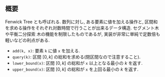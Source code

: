 ## 概要

Fenwick Tree とも呼ばれる. 数列に対し, ある要素に値を加える操作と, 区間和を求める操作をそれぞれ対数時間で行うことが出来るデータ構造. セグメント木や平衡二分探索
木の機能を制限したものであるが, 実装が非常に単純で定数倍も軽いなどの利点がある.

* `add(k, x)`: 要素 `k` に値 `x` を加える.
* `query(k)`: 区間 $[0,k]$ の総和を求める(閉区間なので注意すること).
* `lower_bound(x)`: 区間 $[0,k]$ の総和が `x` 以上となる最小の $k$ を返す.
* `upper_bound(x)`: 区間 $[0,k]$ の総和が `x` を上回る最小の $k$ を返す.
